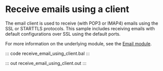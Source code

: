 # Receive emails using a client

The email client is used to receive (with POP3 or IMAP4) emails
using the SSL or STARTTLS protocols. This sample includes receiving
emails with default configurations over SSL using the default
ports.

For more information on the underlying module, 
see the [Email module](https://docs.central.ballerina.io/ballerina/email/latest/).

::: code receive_email_using_client.bal :::

::: out receive_email_using_client.out :::